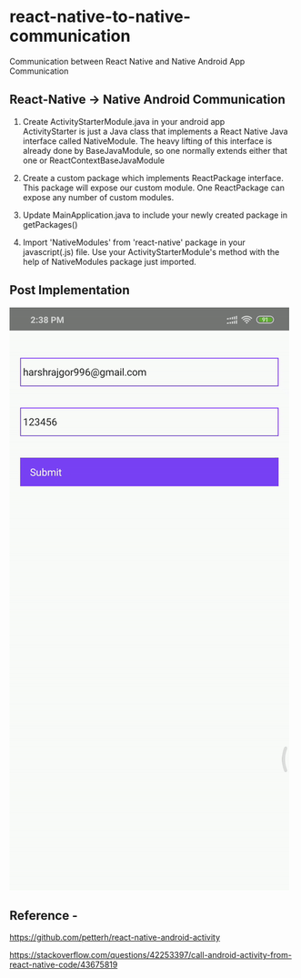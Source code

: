 # react-native-to-native-communication
Communication between React Native and Native Android App Communication

## React-Native -> Native Android Communication

1.  Create ActivityStarterModule.java in your android app  
    ActivityStarter is just a Java class that implements a React Native Java interface called NativeModule.
    The heavy lifting of this interface is already done by BaseJavaModule, so one normally extends either
    that one or ReactContextBaseJavaModule

2.  Create a custom package which implements ReactPackage interface. This package will expose our custom module.
    One ReactPackage can expose any number of custom modules.

3.  Update MainApplication.java to include your newly created package in getPackages()

4.  Import 'NativeModules' from 'react-native' package in your javascript(.js) file.
    Use your ActivityStarterModule's method with the help of NativeModules package just imported.

## Post Implementation

![](sample.gif)

## Reference -

https://github.com/petterh/react-native-android-activity

https://stackoverflow.com/questions/42253397/call-android-activity-from-react-native-code/43675819
